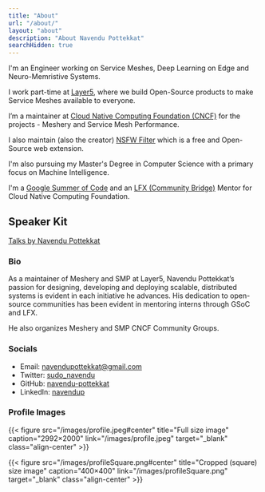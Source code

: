 ```yaml
---
title: "About"
url: "/about/"
layout: "about"
description: "About Navendu Pottekkat"
searchHidden: true
---
```


I'm an Engineer working on Service Meshes, Deep Learning on Edge and Neuro-Memristive Systems.

I work part-time at [Layer5](https://layer5.io/), where we build Open-Source products to make Service Meshes available to everyone.

I’m a maintainer at [Cloud Native Computing Foundation (CNCF)](https://www.cncf.io/) for the projects - Meshery and Service Mesh Performance.

I also maintain (also the creator) [NSFW Filter](https://github.com/nsfw-filter/nsfw-filter) which is a free and Open-Source web extension.

I'm also pursuing my Master's Degree in Computer Science with a primary focus on Machine Intelligence.

I'm a [Google Summer of Code](https://summerofcode.withgoogle.com/projects/#6432043061215232) and an [LFX (Community Bridge)](https://mentorship.lfx.linuxfoundation.org/mentor/bc364b11-a4ab-4b18-b81e-e071bbcfb40c) Mentor for Cloud Native Computing Foundation.

## Speaker Kit

[Talks by Navendu Pottekkat](https://www.youtube.com/playlist?list=PLUVkO7d15olRgs1rU6scvszk0DB5HxKdu)

### Bio

As a maintainer of Meshery and SMP at Layer5, Navendu Pottekkat’s passion for designing, developing and deploying scalable, distributed systems is evident in each initiative he advances. His dedication to open-source communities has been evident in mentoring interns through GSoC and LFX. 

He also organizes Meshery and SMP CNCF Community Groups.

### Socials

* Email: [navendupottekkat@gmail.com](mailto:navendupottekkat@gmail.com)
* Twitter: [sudo_navendu](https://twitter.com/sudo_navendu)
* GitHub: [navendu-pottekkat](https://github.com/navendu-pottekkat)
* LinkedIn: [navendup](https://www.linkedin.com/in/navendup/)


### Profile Images

{{< figure src="/images/profile.jpeg#center" title="Full size image" caption="2992×2000" link="/images/profile.jpeg" target="_blank" class="align-center" >}}

{{< figure src="/images/profileSquare.png#center" title="Cropped (square) size image" caption="400×400" link="/images/profileSquare.png" target="_blank" class="align-center" >}}
